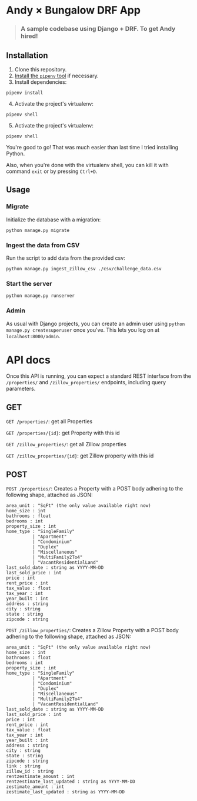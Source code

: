 # Andy × Bungalow DRF App

> ### A sample codebase using Django + DRF. To get Andy hired!

## Installation

1. Clone this repository.
2. [Install the `pipenv` tool](https://github.com/pypa/pipenv#installation) if necessary.
3. Install dependencies:

```
pipenv install
```

4. Activate the project's virtualenv:

```
pipenv shell
```

5. Activate the project's virtualenv:

```
pipenv shell
```

You're good to go! That was much easier than last time I tried installing Python.

Also, when you're done with the virtualenv shell, you can kill it with command `exit` or by pressing `Ctrl+D`.

## Usage

### Migrate

Initialize the database with a migration:

```
python manage.py migrate
```

### Ingest the data from CSV

Run the script to add data from the provided csv:

```
python manage.py ingest_zillow_csv ./csv/challenge_data.csv
```

### Start the server

```
python manage.py runserver
```

### Admin

As usual with Django projects, you can create an admin user using `python manage.py createsuperuser` once you've. This lets you log on at `localhost:8000/admin`.

# API docs

Once this API is running, you can expect a standard REST interface from the `/properties/` and `/zillow_properties/` endpoints, including query parameters.

## GET

`GET /properties/`: get all Properties

`GET /properties/{id}`: get Property with this id

`GET /zillow_properties/`: get all Zillow properties

`GET /zillow_properties/{id}`: get Zillow property with this id

## POST

`POST /properties/`: Creates a Property with a POST body adhering to the following shape, attached as JSON:

```
area_unit : "SqFt" (the only value available right now)
home_size : int
bathrooms : float
bedrooms : int
property_size : int
home_type : "SingleFamily"
          | "Apartment"
          | "Condominium"
          | "Duplex"
          | "Miscellaneous"
          | "MultiFamily2To4"
          | "VacantResidentialLand"
last_sold_date : string as YYYY-MM-DD
last_sold_price : int
price : int
rent_price : int
tax_value : float
tax_year : int
year_built : int
address : string
city : string
state : string
zipcode : string
```

`POST /zillow_properties/`: Creates a Zillow Property with a POST body adhering to the following shape, attached as JSON:

```
area_unit : "SqFt" (the only value available right now)
home_size : int
bathrooms : float
bedrooms : int
property_size : int
home_type : "SingleFamily"
          | "Apartment"
          | "Condominium"
          | "Duplex"
          | "Miscellaneous"
          | "MultiFamily2To4"
          | "VacantResidentialLand"
last_sold_date : string as YYYY-MM-DD
last_sold_price : int
price : int
rent_price : int
tax_value : float
tax_year : int
year_built : int
address : string
city : string
state : string
zipcode : string
link : string
zillow_id : string
rentzestimate_amount : int
rentzestimate_last_updated : string as YYYY-MM-DD
zestimate_amount : int
zestimate_last_updated : string as YYYY-MM-DD
```
